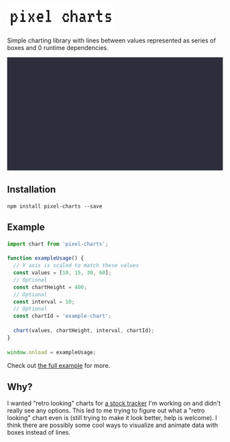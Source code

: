 ![pixel charts](example/logo.png)

Simple charting library with lines between values represented as series of boxes and 0 runtime dependencies.

![example](example/example.gif)

## Installation

```
npm install pixel-charts --save
```

## Example

```javascript
import chart from 'pixel-charts';

function exampleUsage() {
  // Y axis is scaled to match these values
  const values = [10, 15, 30, 60];
  // Optional
  const chartHeight = 400;
  // Optional
  const interval = 10;
  // Optional
  const chartId = 'example-chart';

  chart(values, chartHeight, interval, chartId);
}

window.onload = exampleUsage;
```

Check out [the full example](example) for more.

## Why?

I wanted "retro looking" charts for [a stock tracker](https://github.com/bbohen/re-robinhood) I'm working on and didn't really see any options. This led to me trying to figure out what a "retro looking" chart even is (still trying to make it look better, help is welcome). I think there are possibly some cool ways to visualize and animate data with boxes instead of lines.
